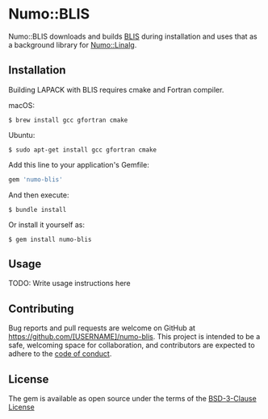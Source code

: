 # Numo::BLIS

Numo::BLIS downloads and builds [BLIS](https://github.com/flame/blis) during installation and
uses that as a background library for [Numo::Linalg](https://github.com/ruby-numo/numo-linalg).

## Installation

Building LAPACK with BLIS requires cmake and Fortran compiler.

macOS:

    $ brew install gcc gfortran cmake

Ubuntu:

    $ sudo apt-get install gcc gfortran cmake

Add this line to your application's Gemfile:

```ruby
gem 'numo-blis'
```

And then execute:

    $ bundle install

Or install it yourself as:

    $ gem install numo-blis

## Usage

TODO: Write usage instructions here

## Contributing

Bug reports and pull requests are welcome on GitHub at https://github.com/[USERNAME]/numo-blis. This project is intended to be a safe, welcoming space for collaboration, and contributors are expected to adhere to the [code of conduct](https://github.com/[USERNAME]/numo-blis/blob/main/CODE_OF_CONDUCT.md).

## License

The gem is available as open source under the terms of the [BSD-3-Clause License](https://opensource.org/licenses/BSD-3-Clause)
